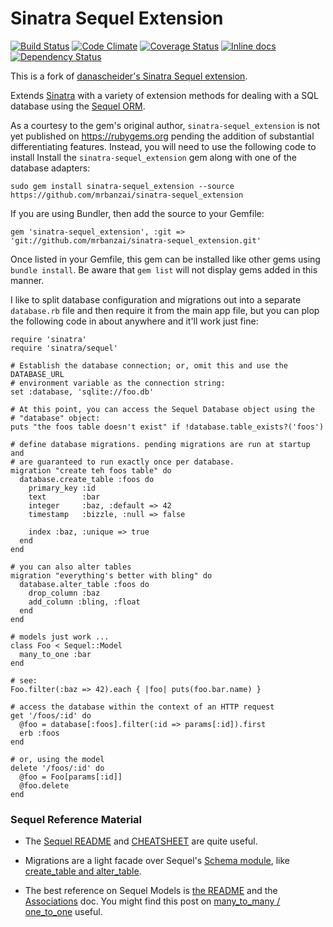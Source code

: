 # Sinatra Sequel Extension 
[![Build Status](https://travis-ci.org/mrbanzai/sinatra-sequel_extension.svg?branch=master)](https://travis-ci.org/mrbanzai/sinatra-sequel_extension) [![Code Climate](https://codeclimate.com/github/mrbanzai/sinatra-sequel_extension/badges/gpa.svg)](https://codeclimate.com/github/mrbanzai/sinatra-sequel_extension) [![Coverage Status](https://img.shields.io/coveralls/mrbanzai/sinatra-sequel_extension.svg)](https://coveralls.io/r/mrbanzai/sinatra-sequel_extension) [![Inline docs](http://inch-ci.org/github/mrbanzai/sinatra-sequel_extension.svg?branch=master)](http://inch-ci.org/github/mrbanzai/sinatra-sequel_extension) [![Dependency Status](https://gemnasium.com/mrbanzai/sinatra-sequel_extension.svg)](https://gemnasium.com/mrbanzai/sinatra-sequel_extension) 

This is a fork of [danascheider's Sinatra Sequel extension](https://github.com/danascheider/sinatra-sequel_extension).

Extends [Sinatra](http://www.sinatrarb.com/) with a variety of extension methods
for dealing with a SQL database using the [Sequel ORM](http://sequel.rubyforge.org/).

As a courtesy to the gem's original author, `sinatra-sequel_extension` is not yet
published on https://rubygems.org pending the addition of substantial differentiating 
features. Instead, you will need to use the following code to install
Install the `sinatra-sequel_extension` gem along with one of the database adapters:

    sudo gem install sinatra-sequel_extension --source https://github.com/mrbanzai/sinatra-sequel_extension

If you are using Bundler, then add the source to your Gemfile:

    gem 'sinatra-sequel_extension', :git => 'git://github.com/mrbanzai/sinatra-sequel_extension.git'

Once listed in your Gemfile, this gem can be installed like other gems using 
`bundle install`. Be aware that `gem list` will not display gems added in this manner.

I like to split database configuration and migrations out into a separate
`database.rb` file and then require it from the main app file, but you can plop
the following code in about anywhere and it'll work just fine:

    require 'sinatra'
    require 'sinatra/sequel'

    # Establish the database connection; or, omit this and use the DATABASE_URL
    # environment variable as the connection string:
    set :database, 'sqlite://foo.db'

    # At this point, you can access the Sequel Database object using the
    # "database" object:
    puts "the foos table doesn't exist" if !database.table_exists?('foos')

    # define database migrations. pending migrations are run at startup and
    # are guaranteed to run exactly once per database.
    migration "create teh foos table" do
      database.create_table :foos do
        primary_key :id
        text        :bar
        integer     :baz, :default => 42
        timestamp   :bizzle, :null => false

        index :baz, :unique => true
      end
    end

    # you can also alter tables
    migration "everything's better with bling" do
      database.alter_table :foos do
        drop_column :baz
        add_column :bling, :float
      end
    end

    # models just work ...
    class Foo < Sequel::Model
      many_to_one :bar
    end

    # see:
    Foo.filter(:baz => 42).each { |foo| puts(foo.bar.name) }

    # access the database within the context of an HTTP request
    get '/foos/:id' do
      @foo = database[:foos].filter(:id => params[:id]).first
      erb :foos
    end

    # or, using the model
    delete '/foos/:id' do
      @foo = Foo[params[:id]]
      @foo.delete
    end

### Sequel Reference Material

  * The [Sequel README](http://sequel.jeremyevans.net/rdoc/files/README_rdoc.html)
    and [CHEATSHEET](http://sequel.jeremyevans.net/rdoc/files/doc/cheat_sheet_rdoc.html)
    are quite useful.

  * Migrations are a light facade over Sequel's
    [Schema module](http://sequel.jeremyevans.net/rdoc/files/doc/migration_rdoc.html),
    like [create_table and alter_table](hhttp://sequel.jeremyevans.net/rdoc/files/doc/schema_modification_rdoc.html).

  * The best reference on Sequel Models is [the README](http://sequel.jeremyevans.net/rdoc/files/README_rdoc.html)
    and the [Associations](http://sequel.jeremyevans.net/rdoc/files/doc/advanced_associations_rdoc.html) doc.
    You might find this post on [many_to_many / one_to_one](http://steamcode.blogspot.com/2009/03/sequel-models-manytoone-onetomany.html)
    useful.
